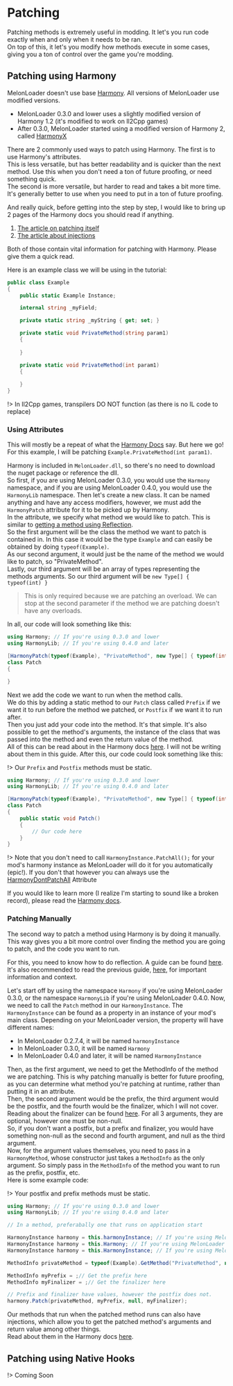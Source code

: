 # Patching

Patching methods is extremely useful in modding. It let's you run code exactly when and only when it needs to be ran.<br>
On top of this, it let's you modify how methods execute in some cases, giving you a ton of control over the game you're modding.

## Patching using Harmony

MelonLoader doesn't use base [Harmony](https://github.com/pardeike/Harmony). All versions of MelonLoader use modified versions. 
- MelonLoader 0.3.0 and lower uses a slightly modified version of Harmony 1.2 (it's modified to work on Il2Cpp games)
- After 0.3.0, MelonLoader started using a modified version of Harmony 2, called [HarmonyX](https://github.com/BepInEx/HarmonyX)

There are 2 commonly used ways to patch using Harmony. The first is to use Harmony's attributes.<br>
This is less versatile, but has better readability and is quicker than the next method. Use this when you don't need a ton of future proofing, or need something quick.<br>
The second is more versatile, but harder to read and takes a bit more time. It's generally better to use when you need to put in a ton of future proofing.

And really quick, before getting into the step by step, I would like to bring up 2 pages of the Harmony docs you should read if anything.
1. [The article on patching itself](https://harmony.pardeike.net/articles/patching.html)
2. [The article about injections](https://harmony.pardeike.net/articles/patching-injections.html)

Both of those contain vital information for patching with Harmony. Please give them a quick read.

Here is an example class we will be using in the tutorial:
```cs
public class Example
{
    public static Example Instance;

    internal string _myField;

    private static string _myString { get; set; }

    private static void PrivateMethod(string param1)
    {
        
    }

    private static void PrivateMethod(int param1)
    {
        
    }
}
```

!> In Il2Cpp games, transpilers DO NOT function (as there is no IL code to replace)

### Using Attributes

This will mostly be a repeat of what the [Harmony Docs](https://harmony.pardeike.net/articles/patching.html) say. But here we go!<br>
For this example, I will be patching `Example.PrivateMethod(int param1)`.

Harmony is included in `MelonLoader.dll`, so there's no need to download the nuget package or reference the dll.<br>
So first, if you are using MelonLoader 0.3.0, you would use the `Harmony` namespace, and if you are using MelonLoader 0.4.0, you would use the `HarmonyLib` namespace.
Then let's create a new class. It can be named anything and have any access modifiers, however, we must add the `HarmonyPatch` attribute for it to be picked up by Harmony.<br>
In the attribute, we specify what method we would like to patch. This is similar to [getting a method using Reflection](modders/reflection?id=calling-a-method-using-reflection).<br>
So the first argument will be the class the method we want to patch is contained in. In this case it would be the type `Example` and can easily be obtained by doing `typeof(Example)`.<br>
As our second argument, it would just be the name of the method we would like to patch, so "PrivateMethod".<br>
Lastly, our third argument will be an array of types representing the methods arguments. So our third argument will be `new Type[] { typeof(int) }`

> This is only required because we are patching an overload. We can stop at the second parameter if the method we are patching doesn't have any overloads.

In all, our code will look something like this:
```cs
using Harmony; // If you're using 0.3.0 and lower
using HarmonyLib; // If you're using 0.4.0 and later

[HarmonyPatch(typeof(Example), "PrivateMethod", new Type[] { typeof(int) })]
class Patch
{

}
```

Next we add the code we want to run when the method calls.<br>
We do this by adding a static method to our `Patch` class called `Prefix` if we want it to run before the method we patched, or `Postfix` if we want it to run after.<br>
Then you just add your code into the method. It's that simple. It's also possible to get the method's arguments, the instance of the class that was passed into the method and even the return value of the method.<br>
All of this can be read about in the Harmony docs [here](https://harmony.pardeike.net/articles/patching-injections.html). I will not be writing about them in this guide.
After this, our code could look something like this:

!> Our `Prefix` and `Postfix` methods must be static.

```cs
using Harmony; // If you're using 0.3.0 and lower
using HarmonyLib; // If you're using 0.4.0 and later

[HarmonyPatch(typeof(Example), "PrivateMethod", new Type[] { typeof(int) })]
class Patch
{
    public static void Patch()
    {
        // Our code here
    }
}
```

!> Note that you don't need to call `HarmonyInstance.PatchAll();` for your mod's harmony instance as MelonLoader will do it for you automatically (epic!). If you don't that however you can always use the [HarmonyDontPatchAll](modders/attributes?id=harmonydontpatchall) Attribute

If you would like to learn more (I realize I'm starting to sound like a broken record), please read the [Harmony docs](https://harmony.pardeike.net/articles/patching.html).

### Patching Manually

The second way to patch a method using Harmony is by doing it manually. This way gives you a bit more control over finding the method you are going to patch, and the code you want to run.

For this, you need to know how to do reflection. A guide can be found [here](modders/reflection). It's also recommended to read the previous guide, [here](modders/patching?id=using-attributes), for important information and context.

Let's start off by using the namespace `Harmony` if you're using MelonLoader 0.3.0, or the namespace `HarmonyLib` if you're using MelonLoader 0.4.0.
Now, we need to call the `Patch` method in our `HarmonyInstance`. The `HarmonyInstance` can be found as a property in an instance of your mod's main class. Depending on your MelonLoader version, the property will have different names:
 - In MelonLoader 0.2.7.4, it will be named `harmonyInstance`
 - In MelonLoader 0.3.0, it will be named `Harmony`
 - In MelonLoader 0.4.0 and later, it will be named `HarmonyInstance`

Then, as the first argument, we need to get the MethodInfo of the method we are patching. This is why patching manually is better for future proofing, as you can determine what method you're patching at runtime, rather than putting it in an attribute.<br>
Then, the second argument would be the prefix, the third argument would be the postfix, and the fourth would be the finalizer, which I will not cover. Reading about the finalizer can be found [here](https://harmony.pardeike.net/articles/patching-finalizer.html). For all 3 arguments, they are optional, however one must be non-null.<br>
So, if you don't want a postfix, but a prefix and finalizer, you would have something non-null as the second and fourth argument, and null as the third argument.<br>
Now, for the argument values themselves, you need to pass in a `HarmonyMethod`, whose constructor just takes a `MethodInfo` as the only argument. So simply pass in the `MethodInfo` of the method you want to run as the prefix, postfix, etc.<br>
Here is some example code:

!> Your postfix and prefix methods must be static.

```cs
using Harmony; // If you're using 0.3.0 and lower
using HarmonyLib; // If you're using 0.4.0 and later

// In a method, preferabally one that runs on application start

HarmonyInstance harmony = this.harmonyInstance; // If you're using MelonLoader 0.2.7.4
HarmonyInstance harmony = this.Harmony; // If you're using MelonLoader 0.3.0
HarmonyInstance harmony = this.HarmonyInstance; // If you're using MelonLoader 0.4.0 and later

MethodInfo privateMethod = typeof(Example).GetMethod("PrivateMethod", new Type [] { typeof(int) });

MethodInfo myPrefix = ;// Get the prefix here
MethodInfo myFinalizer = ;// Get the finalizer here

// Prefix and finalizer have values, however the postfix does not.
harmony.Patch(privateMethod, myPrefix, null, myFinalizer);
```

Our methods that run when the patched method runs can also have injections, which allow you to get the patched method's arguments and return value among other things.<br>
Read about them in the Harmony docs [here](https://harmony.pardeike.net/articles/patching-injections.html).


## Patching using Native Hooks

!> Coming Soon

